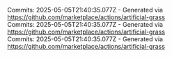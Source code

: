Commits: 2025-05-05T21:40:35.077Z - Generated via https://github.com/marketplace/actions/artificial-grass
<br>
Commits: 2025-05-05T21:40:35.077Z - Generated via https://github.com/marketplace/actions/artificial-grass
<br>
Commits: 2025-05-05T21:40:35.077Z - Generated via https://github.com/marketplace/actions/artificial-grass
<br>
